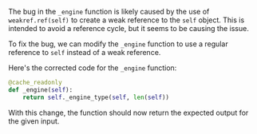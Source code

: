 The bug in the `_engine` function is likely caused by the use of `weakref.ref(self)` to create a weak reference to the `self` object. This is intended to avoid a reference cycle, but it seems to be causing the issue.

To fix the bug, we can modify the `_engine` function to use a regular reference to `self` instead of a weak reference.

Here's the corrected code for the `_engine` function:

```python
@cache_readonly
def _engine(self):
    return self._engine_type(self, len(self))
```

With this change, the function should now return the expected output for the given input.